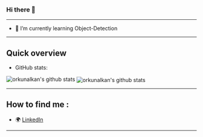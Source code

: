 ### Hi there 👋

-------------------------------------------------------------------------

- 🌱 I’m currently learning Object-Detection

-------------------------------------------------------------------------

## Quick overview
* GitHub stats:  
<p float="center">
  <img align="top" src="https://github-readme-stats.vercel.app/api?username=orkunalkan&theme=dark&show_icons=true&count_private=true" alt="orkunalkan's github stats" />
  <img align="center" src="https://github-readme-stats.vercel.app/api/top-langs/?username=orkunalkan&langs_count=5&theme=dark" alt="orkunalkan's github stats" />
</p>

-------------------------------------------------------------------------

## How to find me :
- :earth_africa: [LinkedIn](https://www.linkedin.com/in/orkun-alkan/)


-------------------------------------------------------------------------
